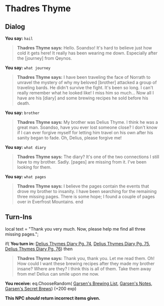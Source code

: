 # Thadres Thyme
## Dialog

**You say:** `hail`



>**Thadres Thyme says:** Hello. Soandso!  It's hard to believe just how cold it gets here!  It really has been wearing me down. Especially after the [journey] from Qeynos.

**You say:** `what journey`



>**Thadres Thyme says:** I have been traveling the face of Norrath to unravel the mystery of why my beloved [brother] attacked a group of traveling bards.  He didn't survive the fight.  It's been so long. I can't really remember what he looked like!  I miss him so much...  Now all I have are his [diary] and some brewing recipes he sold before his death.

**You say:** `brother`



>**Thadres Thyme says:** My brother was Delius Thyme. I think he was a great man. Soandso, have you ever lost someone close? I don't know if I can ever forgive myself for letting him travel on his own after his sanity began to fade. Oh, Delius, please forgive me!

**You say:** `what diary`



>**Thadres Thyme says:** The diary?  It's one of the two connections I still have to my brother.  Sadly. [pages] are missing from it.  I've been looking for them.

**You say:** `what pages`



>**Thadres Thyme says:** I believe the pages contain the events that drove my brother to insanity.  I have been searching for the remaining three missing pages.  There is some hope; I found a couple of pages over in Everfrost Mountains.
end

## Turn-Ins



local text = "Thank you very much. Now, please help me find all three missing pages.";



if( **You turn in:** [Delius Thymes Diary Pg. 74](/item/18136), [Delius Thymes Diary Pg. 75](/item/18137), [Delius Thymes Diary Pg. 76](/item/18138)) then


>**Thadres Thyme says:** Thank you, thank you. Let me read them. Oh! How could I want these brewing recipes after they made my brother insane? Where are they? I think this is all of them. Take them away from me! Delius can smile upon me now.


 **You receive:** eq.ChooseRandom( [Garsen's Brewing List](/item/18139), [Garsen's Notes](/item/18140), [Garsen's Secret Brews](/item/18141)) (+200 exp)

**This NPC *should* return incorrect items given.**
